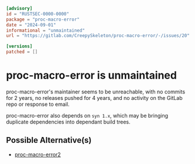 ```toml
[advisory]
id = "RUSTSEC-0000-0000"
package = "proc-macro-error"
date = "2024-09-01"
informational = "unmaintained"
url = "https://gitlab.com/CreepySkeleton/proc-macro-error/-/issues/20"

[versions]
patched = []
```

# proc-macro-error is unmaintained

proc-macro-error's maintainer seems to be unreachable, with no commits for 2 years, no releases pushed for 4 years, and no activity on the GitLab repo or response to email.

proc-macro-error also depends on `syn 1.x`, which may be bringing duplicate dependencies into dependant build trees.

## Possible Alternative(s)

- [proc-macro-error2](https://crates.io/crates/proc-macro-error2)
